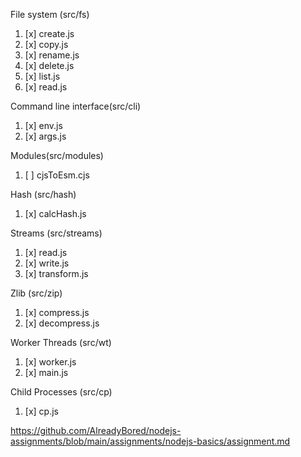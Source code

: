 File system (src/fs)
1. [x] create.js
2. [x] copy.js
3. [x] rename.js
4. [x] delete.js
5. [x] list.js
6. [x] read.js

Command line interface(src/cli)
1. [x] env.js
2. [x] args.js

Modules(src/modules)
1. [ ] cjsToEsm.cjs

Hash (src/hash)
1. [x] calcHash.js

Streams (src/streams)
1. [x] read.js
2. [x] write.js
3. [x] transform.js

Zlib (src/zip)
1. [x] compress.js
2. [x] decompress.js

Worker Threads (src/wt)
1. [x] worker.js
2. [x] main.js

Child Processes (src/cp)
1. [x] cp.js


https://github.com/AlreadyBored/nodejs-assignments/blob/main/assignments/nodejs-basics/assignment.md